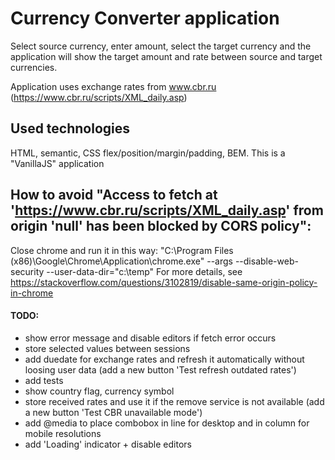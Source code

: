 # Currency Converter application
Select source currency, enter amount, select the target currency and the application will show the target amount and rate between source and target currencies.

Application uses exchange rates from www.cbr.ru (https://www.cbr.ru/scripts/XML_daily.asp)

## Used technologies
HTML, semantic, CSS flex/position/margin/padding, BEM.
This is a "VanillaJS" application

## How to avoid "Access to fetch at 'https://www.cbr.ru/scripts/XML_daily.asp' from origin 'null' has been blocked by CORS policy":

Close chrome and run it in this way: "C:\Program Files (x86)\Google\Chrome\Application\chrome.exe" --args --disable-web-security --user-data-dir="c:\temp"
For more details, see https://stackoverflow.com/questions/3102819/disable-same-origin-policy-in-chrome

#### TODO:
- show error message and disable editors if fetch error occurs
- store selected values between sessions
- add duedate for exchange rates and refresh it automatically without loosing user data (add a new button 'Test refresh outdated rates')
- add tests
- show country flag, currency symbol
- store received rates and use it if the remove service is not available (add a new button 'Test CBR unavailable mode')
- add @media to place combobox in line for desktop and in column for mobile resolutions
- add 'Loading' indicator + disable editors
